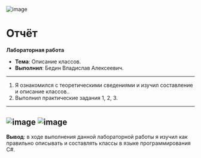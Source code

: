 ![image](https://github.com/user-attachments/assets/3dfd8cff-2bf3-4bd2-9176-c3d6e1b68c79)

# **Отчёт**

**Лабораторная работа**

- **Тема**: Описание классов.
- **Выполнил**: Бедин Владислав Алексеевич.
---
1.	Я ознакомился с теоретическими сведениями и изучил составление и описание классов..
2.	Выполнил практические задания 1, 2, 3.
---
![image](https://github.com/user-attachments/assets/ecceb905-0d0e-4948-8978-969f1243e539)
![image](https://github.com/user-attachments/assets/0a661cd3-bb7c-4398-8122-22cefa927d6b)
---
**Вывод**: в ходе выполнения данной лабораторной работы я изучил как правильно описывать и составлять классы в языке программирования C#.
